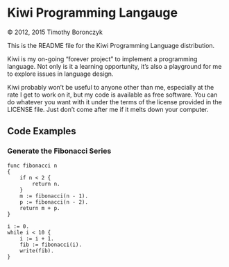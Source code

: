 # Kiwi Programming Langauge

© 2012, 2015 Timothy Boronczyk

This is the README file for the Kiwi Programming Language distribution.

Kiwi is my on-going “forever project” to implement a programming language. Not
only is it a learning opportunity, it’s also a playground for me to explore
issues in language design.

Kiwi probably won’t be useful to anyone other than me, especially at the rate I
get to work on it, but my code is available as free software. You can do
whatever you want with it under the terms of the license provided in the
LICENSE file. Just don’t come after me if it melts down your computer.

## Code Examples

### Generate the Fibonacci Series

    func fibonacci n
    { 
        if n < 2 { 
            return n.
        } 
        m := fibonacci(n - 1).
        p := fibonacci(n - 2).
        return m + p.
    }

    i := 0.
    while i < 10 { 
        i := i + 1.
        fib := fibonacci(i).
        write(fib).
    }
